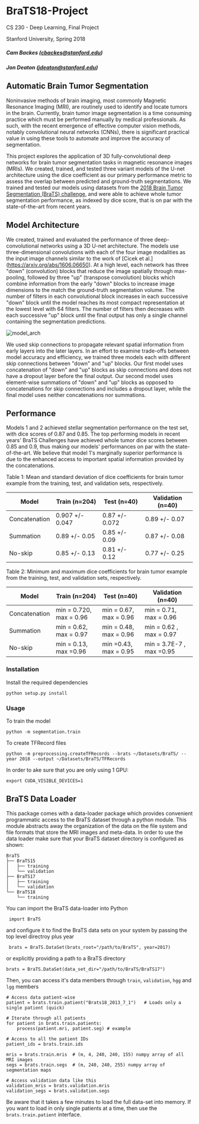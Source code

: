 # BraTS18-Project

CS 230 - Deep Learning, Final Project

Stanford University, Spring 2018

##### Cam Backes (cbackes@stanford.edu)
##### Jon Deaton (jdeaton@stanford.edu)

## Automatic Brain Tumor Segmentation
Noninvasive methods of brain imaging, most commonly Magnetic Resonance Imaging (MRI), are routinely used to identify and locate tumors in the brain. Currently, brain tumor image segmentation is a time consuming practice which must be performed manually by medical professionals. As such, with the recent emergence of effective computer vision methods, notably convolutional neural networks (CNNs), there is significant practical value in using these tools to automate and improve the accuracy of segmentation. 

This project explores the application of 3D fully-convolutional deep networks for brain tumor segmentation tasks in magnetic resonance images (MRIs). We created, trained, and tested three variant models of the U-net architecture using the dice coefficient as our primary performance metric to assess the overlap between predicted and ground-truth segmentations. We trained and tested our models using datasets from the [2018 Brain Tumor Segmentation (BraTS) challenge](https://www.med.upenn.edu/sbia/brats2018/data.html), and were able to achieve whole tumor segmentation performance, as indexed by dice score, that is on par with the state-of-the-art from recent years. 

## Model Architecture

We created, trained and evaluated the performance of three deep-convolutional networks using a 3D U-net architecture. The models use three-dimensional convolutions with each of the four image modalities as the input image channels similar to the work of [Cicek et al.] (https://arxiv.org/abs/1606.06650). At a high level, each network has three "down" (convolution) blocks that reduce the image spatially through max-pooling, followed by three "up" (transpose convolution) blocks which combine information from the early "down" blocks to increase image dimensions to the match the ground-truth segmentation volume. The number of filters in each convolutional block increases in each successive "down" block until the model reaches its most compact representation at the lowest level with 64 filters. The number of filters then decreases with each successive "up" block until the final output has only a single channel containing the segmentation predictions.

![model_arch](https://user-images.githubusercontent.com/15920014/42143180-b9784310-7d68-11e8-850b-cecf6a3a9175.png)

We used skip connections to propagate relevant spatial information from early layers into the later layers. In an effort to examine trade-offs between model accuracy and efficiency, we trained three models each with different skip connections between "down" and "up" blocks. Our first model uses concatenation of "down" and "up" blocks as skip connections and does not have a dropout layer before the final output. Our second model uses element-wise summations of "down" and "up" blocks as opposed to concatenations for skip connections and includes a dropout layer, while the final model uses neither concatenations nor summations.

## Performance

Models 1 and 2 achieved stellar segmentation performance on the test set, with dice scores of 0.87 and 0.85. The top performing models in recent years' BraTS Challenges have achieved whole tumor dice scores between 0.85 and 0.9, thus making our models' performances on par with the state-of-the-art. We believe that model 1's marginally superior performance is due to the enhanced access to important spatial information provided by the concatenations.


Table 1: Mean and standard deviation of dice coefficients for brain tumor example from the training, test, and validation sets, respectively.

| Model         | Train (n=204)   | Test (n=40)    | Validation (n=40)   |
|---------------|-----------------|----------------|---------------------|
| Concatenation | 0.907 +/- 0.047 | 0.87 +/- 0.072 | 0.89 +/- 0.07       |
| Summation     | 0.89 +/- 0.05   | 0.85 +/- 0.09  | 0.87 +/- 0.08       |
| No-skip       | 0.85 +/- 0.13   | 0.81 +/- 0.12  | 0.77 +/- 0.25       |


Table 2: Minimum and maximum dice coefficients for brain tumor example from the training, test, and validation sets, respectively.

| Model         | Train (n=204)               | Test (n=40)                | Validation (n=40)         |
|---------------|-----------------------------|----------------------------|---------------------------|
| Concatenation | min  = 0.720,  max  = 0.96  | min  = 0.67,  max  = 0.96  | min = 0.71, max = 0.96    |
| Summation     | min  = 0.62,  max  = 0.97   | min  = 0.48,  max  = 0.96  | min =  0.62 , max = 0.97  |
| No-skip       | min  = 0.13,  max  =0.96    | min  =0.43,  max  = 0.95   | min = 3.7E-7 , max =0.95  |


### Installation

Install the required dependencies

    python setup.py install

### Usage

To train the model

    python -m segmentation.train
    
To create TFRecord files

    python -m preprocessing.createTFRecords --brats ~/Datasets/BraTS/ --year 2018 --output ~/Datasets/BraTS/TFRecords

In order to ake sure that you are only using 1 GPU:
    
    export CUDA_VISIBLE_DEVICES=1


## BraTS Data Loader

This package comes with a data-loader package which provides convenient programmatic access to the BraTS dataset through a python module. This module abstracts away the organization of the data on the file system and file formats that store the MRI images and meta-data. In order to use the data loader make sure that your BraTS dataset directory is configured as shown:

    BraTS
    ├── BraTS15
    │   ├── training
    │   └── validation
    ├── BraTS17
    │   ├── training
    │   └── validation
    └── BraTS18
        └── training
 
 
 You can import the BraTS data-loader into Python
 
     import BraTS
 
 and configure it to find the BraTS data sets on your system by passing the top level directroy plus year
 
     brats = BraTS.DataSet(brats_root="/path/to/BraTS", year=2017)
 
 or explicitly providing a path to a BraTS directory
 
    brats = BraTS.DataSet(data_set_dir="/path/to/BraTS/BraTS17")
 
Then, you can access it's data members through `train`, `validation`, `hgg` and `lgg` members
 
    # Access data patient-wise
    patient = brats.train.patient("Brats18_2013_7_1")   # Loads only a single patient (quick)
    
    # Iterate through all patients
    for patient in brats.train.patients:
        process(patient.mri, patient.seg) # example
       
    # Access to all the patient IDs
    patient_ids = brats.train.ids
 
    mris = brats.train.mris  # (m, 4, 240, 240, 155) numpy array of all MRI images
    segs = brats.train.segs  # (m, 240, 240, 255) numpy array of segmentation maps
    
    # Access validation data like this
    validation_mris = brats.validation.mris
    validation_segs = brats.validation.segs
     
 Be aware that it takes a few minutes to load the full data-set into memory. If you want to load
 in only single patients at a time, then use the `brats.train.patient` interface.
 

